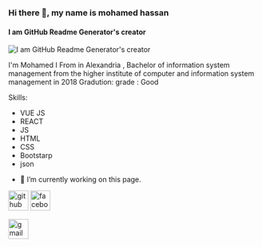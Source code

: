 ### Hi there 👋, my name is mohamed hassan
#### I am GitHub Readme Generator's creator
![I am GitHub Readme Generator's creator](https://scontent.fcai21-2.fna.fbcdn.net/v/t39.30808-6/462665420_122114793452519101_3534122576144702858_n.jpg?_nc_cat=109&ccb=1-7&_nc_sid=a5f93a&_nc_ohc=Z3fnW_zvcP4Q7kNvgHGo23F&_nc_zt=23&_nc_ht=scontent.fcai21-2.fna&_nc_gid=A_wveeYoM96VV-xvWwoiXbM&oh=00_AYDABXAtgoMGiLcLWT5ZIfvz1BQLZiibm4S-TPi5-6qhVQ&oe=673B1C5F)

I'm Mohamed I From in Alexandria , Bachelor of information system management from 
the higher institute of computer and information 
system management in 2018 
Gradution:  grade : Good


Skills: 
* VUE JS 
* REACT 
* JS 
* HTML 
* CSS 
* Bootstarp 
* json 

- 🔭 I’m currently working on this page. 


[<img src='https://cdn.jsdelivr.net/npm/simple-icons@3.0.1/icons/github.svg' alt='github' height='40'>](https://github.com/mhamedhassan109)  [<img src='https://cdn.jsdelivr.net/npm/simple-icons@3.0.1/icons/facebook.svg' alt='facebook' height='40'>](https://www.facebook.com/profile.php?id=61565573032178)  

[<img src='https://cdn.jsdelivr.net/npm/simple-icons@3.0.1/icons/gmail.svg' alt='gmail' height='40'>](https://mail.google.com/mail/u/0/#inbox)


